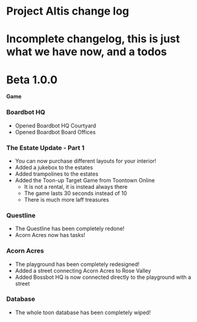 # Project Altis change log
# Incomplete changelog, this is just what we have now, and a todos
Beta 1.0.0
=======
**Game**
### Boardbot HQ
- Opened Boardbot HQ Courtyard
- Opened Boardbot Board Offices

### The Estate Update - Part 1
- You can now purchase different layouts for your interior!
- Added a jukebox to the estates
- Added trampolines to the estates
- Added the Toon-up Target Game from Toontown Online
    - It is not a rental, it is instead always there
    - The game lasts 30 seconds instead of 10
    - There is much more laff treasures
    
### Questline
- The Questline has been completely redone!
- Acorn Acres now has tasks!

### Acorn Acres
- The playground has been completely redesigned!
- Added a street connecting Acorn Acres to Rose Valley
- Added Bossbot HQ is now connected directly to the playground with a street

### Database
- The whole toon database has been completely wiped!
